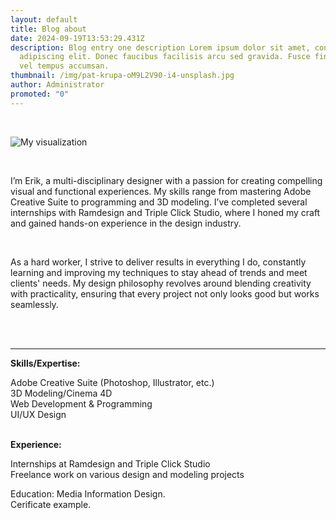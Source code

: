 ```yaml
---
layout: default
title: Blog about
date: 2024-09-19T13:53:29.431Z
description: Blog entry one description Lorem ipsum dolor sit amet, consectetur
  adipiscing elit. Donec faucibus facilisis arcu sed gravida. Fusce finibus urna
  vel tempus accumsan.
thumbnail: /img/pat-krupa-oM9L2V90-i4-unsplash.jpg
author: Administrator
promoted: "0"
---
```

<br>

![My visualization](/img/MyStudio.jpeg)

<br>
 
I’m Erik, a multi-disciplinary designer with a passion for creating compelling visual and functional experiences. My skills range from mastering Adobe Creative Suite to programming and 3D modeling. I’ve completed several internships with Ramdesign and Triple Click Studio, where I honed my craft and gained hands-on experience in the design industry.

<br>

As a hard worker, I strive to deliver results in everything I do, constantly learning and improving my techniques to stay ahead of trends and meet clients' needs. My design philosophy revolves around blending creativity with practicality, ensuring that every project not only looks good but works seamlessly.


<br>
<br>

---

**Skills/Expertise:**

Adobe Creative Suite (Photoshop, Illustrator, etc.)<br>
3D Modeling/Cinema 4D<br>
Web Development & Programming<br>
UI/UX Design<br>
<br>

**Experience:**

Internships at Ramdesign and Triple Click Studio<br>
Freelance work on various design and modeling projects<br>

Education: Media Information Design. <br>
Cerificate example. <br>
<br>


